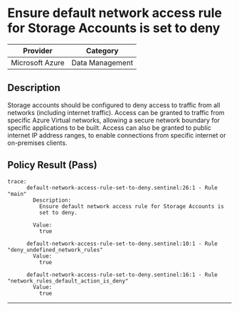 # Ensure default network access rule for Storage Accounts is set to deny

| Provider        | Category        |
|-----------------|-----------------|
| Microsoft Azure | Data Management |

## Description
Storage accounts should be configured to deny access to traffic from all networks (including internet traffic). Access can be granted to traffic from specific Azure Virtual networks, allowing a secure network boundary for specific applications to be built. Access can also be granted to public internet IP address ranges, to enable connections from specific internet or on-premises clients.

## Policy Result (Pass)
```shell
trace:
      default-network-access-rule-set-to-deny.sentinel:26:1 - Rule "main"
        Description:
          Ensure default network access rule for Storage Accounts is
          set to deny.

        Value:
          true

      default-network-access-rule-set-to-deny.sentinel:10:1 - Rule "deny_undefined_network_rules"
        Value:
          true

      default-network-access-rule-set-to-deny.sentinel:16:1 - Rule "network_rules_default_action_is_deny"
        Value:
          true
```

---